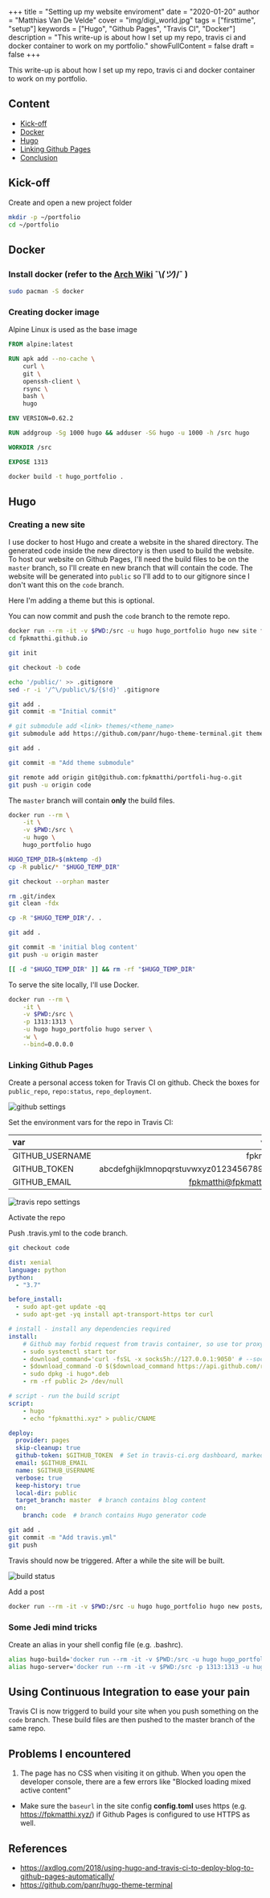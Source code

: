 +++
title = "Setting up my website enviroment"
date = "2020-01-20"
author = "Matthias Van De Velde"
cover = "img/digi_world.jpg"
tags = ["firsttime", "setup"]
keywords = ["Hugo", "Github Pages", "Travis CI", "Docker"]
description = "This write-up is about how I set up my repo, travis ci and docker container to work on my portfolio."
showFullContent = false
draft = false
+++

This write-up is about how I set up my repo, travis ci and docker container to work on my portfolio.

## Content

* [Kick-off](#kick-off)
* [Docker](#docker)
* [Hugo](#hugo)
* [Linking Github Pages](#link-github-pages)
* [Conclusion](#conclusion)

## Kick-off

Create and open a new project folder

```Bash
mkdir -p ~/portfolio
cd ~/portfolio
```

## Docker

### Install docker (refer to the [Arch Wiki](https://wiki.archlinux.org/index.php/Docker#Installation) ¯\\_(ツ)_/¯ )

```Bash
sudo pacman -S docker
```

### Creating docker image

Alpine Linux is used as the base image

```Dockerfile
FROM alpine:latest

RUN apk add --no-cache \
    curl \
    git \
    openssh-client \
    rsync \
    bash \
    hugo

ENV VERSION=0.62.2

RUN addgroup -Sg 1000 hugo && adduser -SG hugo -u 1000 -h /src hugo

WORKDIR /src

EXPOSE 1313
```

```Bash
docker build -t hugo_portfolio .
```

## Hugo

### Creating a new site

I use docker to host Hugo and create a website in the shared directory.
The generated code inside the new directory is then used to build the website.
To host our website on Github Pages, I'll need the build files to be on the `master` branch,
so I'll create en new branch that will contain the code. The website will be generated into `public` so 
I'll add to to our gitignore since I don't want this on the `code` branch.

Here I'm adding a theme but this is optional.

You can now commit and push the `code` branch to the remote repo.

```Bash
docker run --rm -it -v $PWD:/src -u hugo hugo_portfolio hugo new site fpkmatthi.github.io
cd fpkmatthi.github.io

git init

git checkout -b code

echo '/public/' >> .gitignore
sed -r -i '/^\/public\/$/{$!d}' .gitignore

git add .
git commit -m "Initial commit"

# git submodule add <link> themes/<theme_name>
git submodule add https://github.com/panr/hugo-theme-terminal.git themes/terminal

git add .

git commit -m "Add theme submodule"

git remote add origin git@github.com:fpkmatthi/portfoli-hug-o.git
git push -u origin code
```

The `master` branch will contain **only** the build files.

```Bash
docker run --rm \
    -it \
    -v $PWD:/src \
    -u hugo \
    hugo_portfolio hugo

HUGO_TEMP_DIR=$(mktemp -d)
cp -R public/* "$HUGO_TEMP_DIR"

git checkout --orphan master

rm .git/index
git clean -fdx

cp -R "$HUGO_TEMP_DIR"/. .

git add .

git commit -m 'initial blog content'
git push -u origin master

[[ -d "$HUGO_TEMP_DIR" ]] && rm -rf "$HUGO_TEMP_DIR"
```

To serve the site locally, I'll use Docker.

```Bash
docker run --rm \
    -it \
    -v $PWD:/src \
    -p 1313:1313 \
    -u hugo hugo_portfolio hugo server \
    -w \
    --bind=0.0.0.0
```

### Linking Github Pages

Create a personal access token for Travis CI on github.
Check the boxes for `public_repo`, `repo:status`, `repo_deployment`.

![github settings](/img/github.png)

Set the environment vars for the repo in Travis CI:

| var             | value                                    |
| :---            | ---:                                     |
| GITHUB_USERNAME | fpkmatthi                                |
| GITHUB_TOKEN    | abcdefghijklmnopqrstuvwxyz0123456789abcd |
| GITHUB_EMAIL    | fpkmatthi@fpkmatthi.me                   |

![travis repo settings](/img/travis.png)

Activate the repo

Push .travis.yml to the code branch.

```Bash
git checkout code
```

```Yaml
dist: xenial
language: python
python:
  - "3.7"

before_install:
  - sudo apt-get update -qq
  - sudo apt-get -yq install apt-transport-https tor curl

# install - install any dependencies required
install:
    # Github may forbid request from travis container, so use tor proxy
    - sudo systemctl start tor
    - download_command='curl -fsSL -x socks5h://127.0.0.1:9050' # --socks5-hostname
    - $download_command -O $($download_command https://api.github.com/repos/gohugoio/hugo/releases/latest | sed -r -n '/browser_download_url/{/Linux-64bit.deb/{s@[^:]*:[[:space:]]*"([^"]*)".*@\1@g;p;q}}')
    - sudo dpkg -i hugo*.deb
    - rm -rf public 2> /dev/null

# script - run the build script
script:
    - hugo
    - echo "fpkmatthi.xyz" > public/CNAME

deploy:
  provider: pages
  skip-cleanup: true
  github-token: $GITHUB_TOKEN  # Set in travis-ci.org dashboard, marked secure
  email: $GITHUB_EMAIL
  name: $GITHUB_USERNAME
  verbose: true
  keep-history: true
  local-dir: public
  target_branch: master  # branch contains blog content
  on:
    branch: code  # branch contains Hugo generator code
```

```Bash
git add .
git commit -m "Add travis.yml"
git push
```

Travis should now be triggered. After a while the site will be built.

![build status](/img/build.png)

Add a post

```Bash
docker run --rm -it -v $PWD:/src -u hugo hugo_portfolio hugo new posts/hello_world.md
```

### Some Jedi mind tricks

Create an alias in your shell config file (e.g. .bashrc).

```Bash
alias hugo-build='docker run --rm -it -v $PWD:/src -u hugo hugo_portfolio hugo'
alias hugo-server='docker run --rm -it -v $PWD:/src -p 1313:1313 -u hugo hugo_portfolio hugo server --bind 0.0.0.0'
```

## Using Continuous Integration to ease your pain

Travis CI is now triggerd to build your site when you push something on the `code` branch. These build files are then pushed to the master branch of the same repo.

## Problems I encountered

1. The page has no CSS when visiting it on github. When you open the developer console, there are a few errors like "Blocked loading mixed active content"

* Make sure the `baseurl` in the site config **config.toml** uses https (e.g. https://fpkmatthi.xyz/) if Github Pages is configured to use HTTPS as well.

## References

* https://axdlog.com/2018/using-hugo-and-travis-ci-to-deploy-blog-to-github-pages-automatically/
* https://github.com/panr/hugo-theme-terminal
